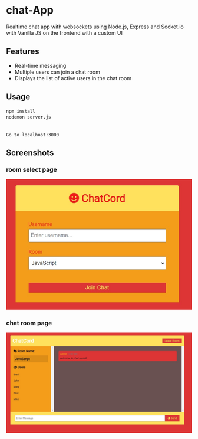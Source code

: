 # chat-App

Realtime chat app with websockets using Node.js, Express and Socket.io with Vanilla JS on the frontend with a custom UI

## Features

- Real-time messaging
- Multiple users can join a chat room
- Displays the list of active users in the chat room

## Usage
```
npm install
nodemon server.js


Go to localhost:3000
```

## Screenshots

### room select page
![room select page](https://github.com/dahhou-ilyas/chat-App/blob/master/_html_css/image/Screenshot%202023-03-27%20190827.jpg?raw=true)

### chat room page
![chat room page](https://github.com/dahhou-ilyas/chat-App/blob/master/_html_css/image/Screenshot%202023-03-27%20120732.jpg?raw=true)

